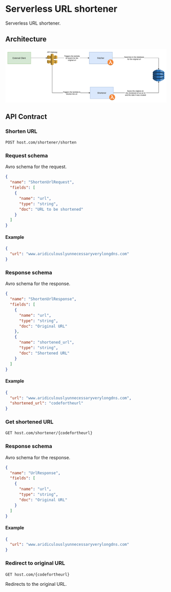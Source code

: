 # Serverless URL shortener

Serverless URL shortener.

## Architecture

![Architecture](./docs/shortener.png)

## API Contract

### Shorten URL

```bash
POST host.com/shortener/shorten
```

### Request schema

Avro schema for the request.

```json
{
  "name": "ShortenUrlRequest",
  "fields": [
    {
      "name": "url",
      "type": "string",
      "doc": "URL to be shortened"
    }
  ]
}
```

#### Example

```json
{
  "url": "www.aridiculouslyunnecessaryverylongdns.com"
}
```

### Response schema

Avro schema for the response.

```json
{
  "name": "ShortenUrlResponse",
  "fields": [
    {
      "name": "url",
      "type": "string",
      "doc": "Original URL"
    },
    {
      "name": "shortened_url",
      "type": "string",
      "doc": "Shortened URL"
    }
  ]
}
```

#### Example

```json
{
  "url": "www.aridiculouslyunnecessaryverylongdns.com",
  "shortened_url": "codefortheurl"
}
```

### Get shortened URL

```bash
GET host.com/shortener/{codefortheurl}
```

### Response schema

Avro schema for the response.

```json
{
  "name": "UrlResponse",
  "fields": [
    {
      "name": "url",
      "type": "string",
      "doc": "Original URL"
    }
  ]
}
```

#### Example

```json
{
  "url": "www.aridiculouslyunnecessaryverylongdns.com"
}
```

### Redirect to original URL

```bash
GET host.com/{codefortheurl}
```

Redirects to the original URL.
